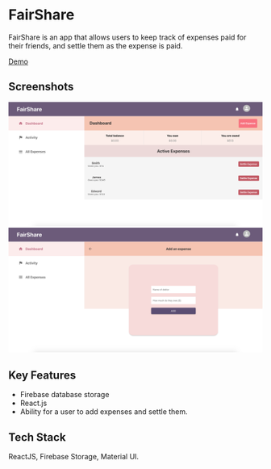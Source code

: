# FairShare

FairShare is an app that allows users to keep track of expenses paid for their friends, and settle them as the expense is paid.

[Demo](https://fairshare-1a8d6.web.app/ "Demo")

## Screenshots

!["Home page"](https://github.com/eascan/fairshare/blob/master/docs/Mainpage.png)
!["Add Expense page"](https://github.com/eascan/fairshare/blob/master/docs/AddExpense.png)

## Key Features

- Firebase database storage
- React.js
- Ability for a user to add expenses and settle them.

## Tech Stack

ReactJS, Firebase Storage, Material UI.
